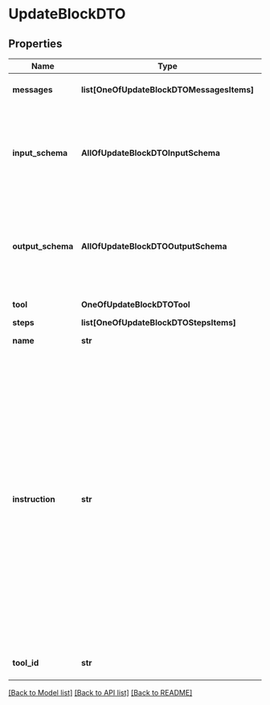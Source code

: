 # UpdateBlockDTO

## Properties
Name | Type | Description | Notes
------------ | ------------- | ------------- | -------------
**messages** | **list[OneOfUpdateBlockDTOMessagesItems]** | These are the pre-configured messages that will be spoken to the user while the block is running. | [optional] 
**input_schema** | **AllOfUpdateBlockDTOInputSchema** | This is the input schema for the block. This is the input the block needs to run. It&#x27;s given to the block as &#x60;steps[0].input&#x60;  These are accessible as variables: - ({{input.propertyName}}) in context of the block execution (step) - ({{stepName.input.propertyName}}) in context of the workflow | [optional] 
**output_schema** | **AllOfUpdateBlockDTOOutputSchema** | This is the output schema for the block. This is the output the block will return to the workflow (&#x60;{{stepName.output}}&#x60;).  These are accessible as variables: - ({{output.propertyName}}) in context of the block execution (step) - ({{stepName.output.propertyName}}) in context of the workflow | [optional] 
**tool** | **OneOfUpdateBlockDTOTool** | This is the tool that the block will call. To use an existing tool, use &#x60;toolId&#x60;. | [optional] 
**steps** | **list[OneOfUpdateBlockDTOStepsItems]** | These are the steps in the workflow. | [optional] 
**name** | **str** | This is the name of the block. This is just for your reference. | [optional] 
**instruction** | **str** | This is the instruction to the model.  You can reference any variable in the context of the current block execution (step): - \&quot;{{input.your-property-name}}\&quot; for the current step&#x27;s input - \&quot;{{your-step-name.output.your-property-name}}\&quot; for another step&#x27;s output (in the same workflow) - \&quot;{{your-step-name.input.your-property-name}}\&quot; for another step&#x27;s input (in the same workflow) - \&quot;{{workflow.input.your-property-name}}\&quot; for the current workflow&#x27;s input - \&quot;{{global.your-property-name}}\&quot; for the global context  This can be as simple or as complex as you want it to be. - \&quot;say hello and ask the user about their day!\&quot; - \&quot;collect the user&#x27;s first and last name\&quot; - \&quot;user is {{input.firstName}} {{input.lastName}}. their age is {{input.age}}. ask them about their salary and if they might be interested in buying a house. we offer {{input.offer}}\&quot; | [optional] 
**tool_id** | **str** | This is the id of the tool that the block will call. To use a transient tool, use &#x60;tool&#x60;. | [optional] 

[[Back to Model list]](../README.md#documentation-for-models) [[Back to API list]](../README.md#documentation-for-api-endpoints) [[Back to README]](../README.md)

